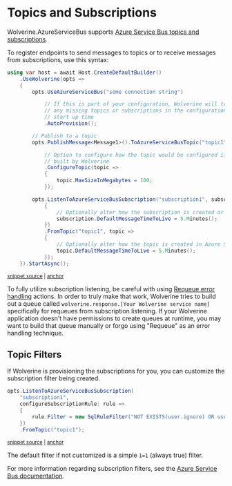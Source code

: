 # Topics and Subscriptions

Wolverine.AzureServiceBus supports [Azure Service Bus topics and subscriptions](https://learn.microsoft.com/en-us/azure/service-bus-messaging/service-bus-queues-topics-subscriptions).

To register endpoints to send messages to topics or to receive messages from subscriptions, use this syntax:

<!-- snippet: sample_using_azure_service_bus_subscriptions_and_topics -->
<a id='snippet-sample_using_azure_service_bus_subscriptions_and_topics'></a>
```cs
using var host = await Host.CreateDefaultBuilder()
    .UseWolverine(opts =>
    {
        opts.UseAzureServiceBus("some connection string")

            // If this is part of your configuration, Wolverine will try to create
            // any missing topics or subscriptions in the configuration at application
            // start up time
            .AutoProvision();

        // Publish to a topic
        opts.PublishMessage<Message1>().ToAzureServiceBusTopic("topic1")

            // Option to configure how the topic would be configured if
            // built by Wolverine
            .ConfigureTopic(topic =>
            {
                topic.MaxSizeInMegabytes = 100;
            });

        opts.ListenToAzureServiceBusSubscription("subscription1", subscription =>
            {
                // Optionally alter how the subscription is created or configured in Azure Service Bus
                subscription.DefaultMessageTimeToLive = 5.Minutes();
            })
            .FromTopic("topic1", topic =>
            {
                // Optionally alter how the topic is created in Azure Service Bus
                topic.DefaultMessageTimeToLive = 5.Minutes();
            });
    }).StartAsync();
```
<sup><a href='https://github.com/JasperFx/wolverine/blob/main/src/Transports/Azure/Wolverine.AzureServiceBus.Tests/Samples.cs#L14-L49' title='Snippet source file'>snippet source</a> | <a href='#snippet-sample_using_azure_service_bus_subscriptions_and_topics' title='Start of snippet'>anchor</a></sup>
<!-- endSnippet -->

To fully utilize subscription listening, be careful with using [Requeue error handling](/guide/handlers/error-handling) actions. In order to truly make
that work, Wolverine tries to build out a queue called `wolverine.response.[Your Wolverine service name]` specifically for
requeues from subscription listening. If your Wolverine application doesn't have permissions to create queues at runtime,
you may want to build that queue manually or forgo using "Requeue" as an error handling technique.

## Topic Filters

If Wolverine is provisioning the subscriptions for you, you can customize the subscription filter being created.

<!-- snippet: sample_configuring_azure_service_bus_subscription_filter -->
<a id='snippet-sample_configuring_azure_service_bus_subscription_filter'></a>
```cs
opts.ListenToAzureServiceBusSubscription(
    "subscription1",
    configureSubscriptionRule: rule =>
    {
        rule.Filter = new SqlRuleFilter("NOT EXISTS(user.ignore) OR user.ignore NOT LIKE 'true'");
    })
    .FromTopic("topic1");
```
<sup><a href='https://github.com/JasperFx/wolverine/blob/main/src/Transports/Azure/Wolverine.AzureServiceBus.Tests/DocumentationSamples.cs#L162-L170' title='Snippet source file'>snippet source</a> | <a href='#snippet-sample_configuring_azure_service_bus_subscription_filter' title='Start of snippet'>anchor</a></sup>
<!-- endSnippet -->

The default filter if not customized is a simple `1=1` (always true) filter.

For more information regarding subscription filters, see the [Azure Service Bus documentation](https://learn.microsoft.com/en-us/azure/service-bus-messaging/topic-filters).
